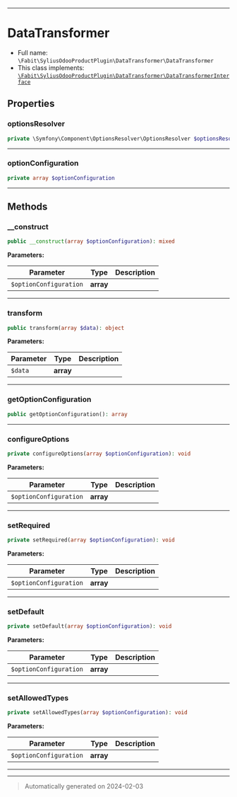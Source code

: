***

# DataTransformer





* Full name: `\Fabit\SyliusOdooProductPlugin\DataTransformer\DataTransformer`
* This class implements:
[`\Fabit\SyliusOdooProductPlugin\DataTransformer\DataTransformerInterface`](./DataTransformerInterface.md)



## Properties


### optionsResolver



```php
private \Symfony\Component\OptionsResolver\OptionsResolver $optionsResolver
```






***

### optionConfiguration



```php
private array $optionConfiguration
```






***

## Methods


### __construct



```php
public __construct(array $optionConfiguration): mixed
```








**Parameters:**

| Parameter | Type | Description |
|-----------|------|-------------|
| `$optionConfiguration` | **array** |  |





***

### transform



```php
public transform(array $data): object
```








**Parameters:**

| Parameter | Type | Description |
|-----------|------|-------------|
| `$data` | **array** |  |





***

### getOptionConfiguration



```php
public getOptionConfiguration(): array
```












***

### configureOptions



```php
private configureOptions(array $optionConfiguration): void
```








**Parameters:**

| Parameter | Type | Description |
|-----------|------|-------------|
| `$optionConfiguration` | **array** |  |





***

### setRequired



```php
private setRequired(array $optionConfiguration): void
```








**Parameters:**

| Parameter | Type | Description |
|-----------|------|-------------|
| `$optionConfiguration` | **array** |  |





***

### setDefault



```php
private setDefault(array $optionConfiguration): void
```








**Parameters:**

| Parameter | Type | Description |
|-----------|------|-------------|
| `$optionConfiguration` | **array** |  |





***

### setAllowedTypes



```php
private setAllowedTypes(array $optionConfiguration): void
```








**Parameters:**

| Parameter | Type | Description |
|-----------|------|-------------|
| `$optionConfiguration` | **array** |  |





***


***
> Automatically generated on 2024-02-03
